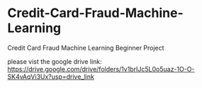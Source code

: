 # Credit-Card-Fraud-Machine-Learning
Credit Card Fraud Machine Learning Beginner Project

please vist the google drive link:
https://drive.google.com/drive/folders/1v1brIJc5L0o5uaz-1O-O-SK4vAqVi3Ux?usp=drive_link
